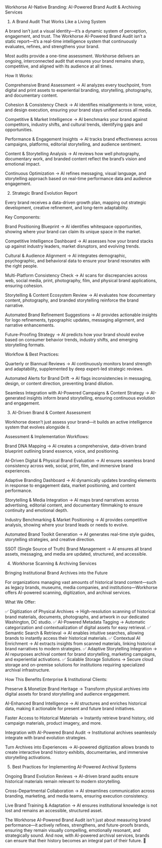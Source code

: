 Workhorse AI-Native Branding: AI-Powered Brand Audit & Archiving Services

1. A Brand Audit That Works Like a Living System

A brand isn’t just a visual identity—it’s a dynamic system of perception, engagement, and trust. The Workhorse AI-Powered Brand Audit isn’t a static report—it’s a real-time intelligence system that continuously evaluates, refines, and strengthens your brand.

Most audits provide a one-time assessment. Workhorse delivers an ongoing, interconnected audit that ensures your brand remains sharp, competitive, and aligned with its audience at all times.

How It Works:

Comprehensive Brand Assessment → AI analyzes every touchpoint, from digital and print assets to experiential branding, storytelling, photography, and documentary content.

Cohesion & Consistency Check → AI identifies misalignments in tone, voice, and design execution, ensuring your brand stays unified across all media.

Competitive & Market Intelligence → AI benchmarks your brand against competitors, industry shifts, and cultural trends, identifying gaps and opportunities.

Performance & Engagement Insights → AI tracks brand effectiveness across campaigns, platforms, editorial storytelling, and audience sentiment.

Content & Storytelling Analysis → AI reviews how well photography, documentary work, and branded content reflect the brand’s vision and emotional impact.

Continuous Optimization → AI refines messaging, visual language, and storytelling approach based on real-time performance data and audience engagement.

2. Strategic Brand Evolution Report

Every brand receives a data-driven growth plan, mapping out strategic development, creative refinement, and long-term adaptability.

Key Components:

Brand Positioning Blueprint → AI identifies whitespace opportunities, showing where your brand can claim its unique space in the market.

Competitive Intelligence Dashboard → AI assesses how your brand stacks up against industry leaders, market disruptors, and evolving trends.

Cultural & Audience Alignment → AI integrates demographic, psychographic, and behavioral data to ensure your brand resonates with the right people.

Multi-Platform Consistency Check → AI scans for discrepancies across web, social media, print, photography, film, and physical brand applications, ensuring cohesion.

Storytelling & Content Ecosystem Review → AI evaluates how documentary content, photography, and branded storytelling reinforce the brand narrative.

Automated Brand Refinement Suggestions → AI provides actionable insights for logo refinements, typographic updates, messaging alignment, and narrative enhancements.

Future-Proofing Strategy → AI predicts how your brand should evolve based on consumer behavior trends, industry shifts, and emerging storytelling formats.

Workflow & Best Practices:

Quarterly or Biannual Reviews → AI continuously monitors brand strength and adaptability, supplemented by deep expert-led strategic reviews.

Automated Alerts for Brand Drift → AI flags inconsistencies in messaging, design, or content direction, preventing brand dilution.

Seamless Integration with AI-Powered Campaigns & Content Strategy → AI-generated insights inform brand storytelling, ensuring continuous evolution and engagement.

3. AI-Driven Brand & Content Assessment

Workhorse doesn’t just assess your brand—it builds an active intelligence system that evolves alongside it.

Assessment & Implementation Workflows:

Brand DNA Mapping → AI creates a comprehensive, data-driven brand blueprint outlining brand essence, voice, and positioning.

AI-Driven Digital & Physical Brand Evaluation → AI ensures seamless brand consistency across web, social, print, film, and immersive brand experiences.

Adaptive Branding Dashboard → AI dynamically updates branding elements in response to engagement data, market positioning, and content performance.

Storytelling & Media Integration → AI maps brand narratives across advertising, editorial content, and documentary filmmaking to ensure continuity and emotional depth.

Industry Benchmarking & Market Positioning → AI provides competitive analysis, showing where your brand leads or needs to evolve.

Automated Brand Toolkit Generation → AI generates real-time style guides, storytelling strategies, and creative direction.

SSOT (Single Source of Truth) Brand Management → AI ensures all brand assets, messaging, and media are updated, structured, and accessible.

4. Workhorse Scanning & Archiving Services

Bringing Institutional Brand Archives into the Future

For organizations managing vast amounts of historical brand content—such as legacy brands, museums, media companies, and institutions—Workhorse offers AI-powered scanning, digitization, and archival services.

What We Offer:

✅ Digitization of Physical Archives → High-resolution scanning of historical brand materials, documents, photographs, and artwork in our dedicated Washington, DC studio.
✅ AI-Powered Metadata Tagging → Automatic categorization and contextualization of digital assets for easy retrieval.
✅ Semantic Search & Retrieval → AI enables intuitive searches, allowing brands to instantly access their historical materials.
✅ Contextual AI Enrichment → AI extracts insights from scanned materials, linking historical brand narratives to modern strategies.
✅ Adaptive Storytelling Integration → AI repurposes archival content for brand storytelling, marketing campaigns, and experiential activations.
✅ Scalable Storage Solutions → Secure cloud storage and on-premise solutions for institutions requiring specialized archival infrastructure.

How This Benefits Enterprise & Institutional Clients:

Preserve & Monetize Brand Heritage → Transform physical archives into digital assets for brand storytelling and audience engagement.

AI-Enhanced Brand Intelligence → AI structures and enriches historical data, making it actionable for present and future brand initiatives.

Faster Access to Historical Materials → Instantly retrieve brand history, old campaign materials, product imagery, and more.

Integration with AI-Powered Brand Audit → Institutional archives seamlessly integrate with brand evolution strategies.

Turn Archives into Experiences → AI-powered digitization allows brands to create interactive brand history exhibits, documentaries, and immersive storytelling activations.

5. Best Practices for Implementing AI-Powered Archival Systems

Ongoing Brand Evolution Reviews → AI-driven brand audits ensure historical materials remain relevant to modern storytelling.

Cross-Departmental Collaboration → AI streamlines communication across branding, marketing, and media teams, ensuring execution consistency.

Live Brand Training & Adaptation → AI ensures institutional knowledge is not lost and remains an accessible, structured asset.

The Workhorse AI-Powered Brand Audit isn’t just about measuring brand performance—it actively refines, strengthens, and future-proofs brands, ensuring they remain visually compelling, emotionally resonant, and strategically sound. And now, with AI-powered archival services, brands can ensure that their history becomes an integral part of their future. 🚀

